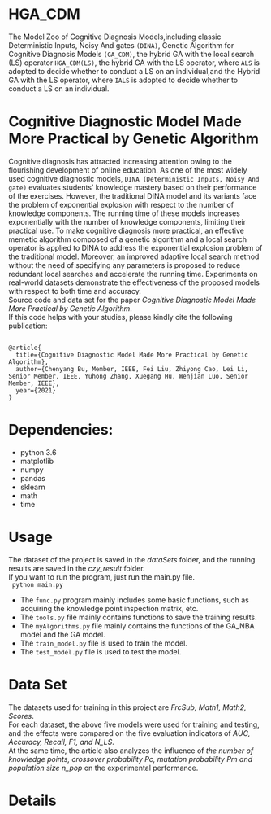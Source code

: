 # HGA_CDM
The Model Zoo of Cognitive Diagnosis Models,including classic Deterministic Inputs, Noisy And gates `(DINA)`, Genetic Algorithm for Cognitive Diagnosis Models `(GA_CDM)`, the hybrid GA with the local search (LS) operator `HGA_CDM(LS)`, the hybrid GA with the LS operator, where `ALS` is adopted to decide whether to conduct a LS on an individual,and the Hybrid GA with the LS operator, where `IALS` is adopted to decide whether to conduct a LS on an individual. 
# Cognitive Diagnostic Model Made More Practical by Genetic Algorithm
Cognitive diagnosis has attracted increasing attention owing to the flourishing development of online education. As one of the most widely used cognitive diagnostic models, `DINA (Deterministic Inputs, Noisy And gate)` evaluates students’ knowledge mastery based on their performance of the exercises. However, the traditional DINA model and its variants face the problem of exponential explosion with respect to the number of knowledge components. The running time of these models
increases exponentially with the number of knowledge components, limiting their practical use. To make cognitive diagnosis more practical, an effective memetic algorithm composed of a genetic algorithm and a local search operator is applied to DINA to address the exponential explosion problem of the traditional model. Moreover, an improved adaptive local search method without the need of specifying any parameters is proposed to reduce redundant local searches and accelerate the running time. Experiments on real-world datasets demonstrate the effectiveness of the proposed models with respect to both time and accuracy.  
Source code and data set for the paper *Cognitive Diagnostic Model Made More Practical by Genetic Algorithm*.  
If this code helps with your studies, please kindly cite the following publication:
```

@article{
  title={Cognitive Diagnostic Model Made More Practical by Genetic Algorithm},
  author={Chenyang Bu, Member, IEEE, Fei Liu, Zhiyong Cao, Lei Li, Senior Member, IEEE, Yuhong Zhang, Xuegang Hu, Wenjian Luo, Senior Member, IEEE},
  year={2021}
}
```
# Dependencies:
  * python 3.6
  * matplotlib
  * numpy
  * pandas
  * sklearn
  * math
  * time


# Usage
The dataset of the project is saved in the *dataSets* folder, and the running results are saved in the *czy_result* folder.  
If you want to run the program, just run the main.py file.  
` python main.py`  
* The `func.py` program mainly includes some basic functions, such as acquiring the knowledge point inspection matrix, etc. 
* The `tools.py` file mainly contains functions to save the training results.  
* The `myAlgorithms.py` file mainly contains the functions of the GA_NBA model and the GA model.  
* The `train_model.py` file is used to train the model.  
* The `test_model.py` file is used to test the model.  


# Data Set
The datasets used for training in this project are *FrcSub, Math1, Math2, Scores*.  
For each dataset, the above five models were used for training and testing, and the effects were compared on the five evaluation indicators of *AUC, Accuracy, Recall, F1, and N_LS*.  
At the same time, the article also analyzes the influence of *the number of knowledge points, crossover probability Pc, mutation probability Pm and population size n_pop* on the experimental performance.
# Details

